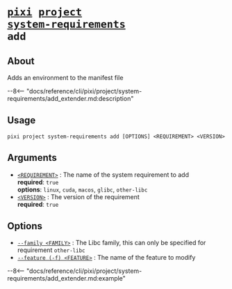 <!--- This file is autogenerated. Do not edit manually! -->
# <code>[pixi](../../../pixi.md) [project](../../project.md) [system-requirements](../system-requirements.md) add</code>

## About
Adds an environment to the manifest file

--8<-- "docs/reference/cli/pixi/project/system-requirements/add_extender.md:description"

## Usage
```
pixi project system-requirements add [OPTIONS] <REQUIREMENT> <VERSION>
```

## Arguments
- <a id="arg-<REQUIREMENT>" href="#arg-<REQUIREMENT>">`<REQUIREMENT>`</a>
:  The name of the system requirement to add
<br>**required**: `true`
<br>**options**: `linux`, `cuda`, `macos`, `glibc`, `other-libc`
- <a id="arg-<VERSION>" href="#arg-<VERSION>">`<VERSION>`</a>
:  The version of the requirement
<br>**required**: `true`

## Options
- <a id="arg---family" href="#arg---family">`--family <FAMILY>`</a>
:  The Libc family, this can only be specified for requirement `other-libc`
- <a id="arg---feature" href="#arg---feature">`--feature (-f) <FEATURE>`</a>
:  The name of the feature to modify

--8<-- "docs/reference/cli/pixi/project/system-requirements/add_extender.md:example"
